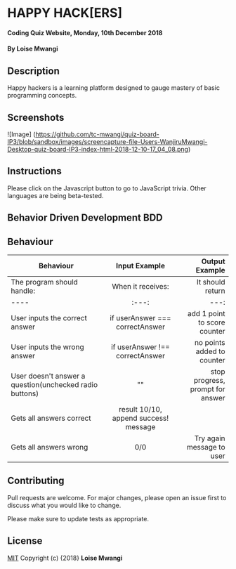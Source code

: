# HAPPY HACK[ERS]

#### Coding Quiz Website, Monday, 10th December 2018
#### By **Loise Mwangi**

## Description
Happy hackers is a learning platform designed to gauge mastery of basic programming concepts.

## Screenshots

![Image] (https://github.com/tc-mwangi/quiz-board-IP3/blob/sandbox/images/screencapture-file-Users-WanjiruMwangi-Desktop-quiz-board-IP3-index-html-2018-12-10-17_04_08.png)

## Instructions
Please click on the Javascript button to go to JavaScript trivia. Other languages are being beta-tested.

## Behavior Driven Development BDD

## Behaviour
| Behaviour                              | Input Example     | Output Example    |
|----               | :---:             |---: |
| The program should handle:    | When it receives:     | It should return  |                             
|----               | :---:             |---: |
| User inputs the correct answer           | if userAnswer === correctAnswer          | add 1 point to score counter              |
| User inputs the wrong answer             | if userAnswer !== correctAnswer           | no points added to counter              |
| User doesn't answer a question(unchecked radio buttons)              | ""          | stop progress, prompt for answer             |
| Gets all answers correct        | result 10/10, append success! message               |             |      
| Gets all answers wrong  | 0/0           | Try again message to user             |

## Contributing
Pull requests are welcome. For major changes, please open an issue first to discuss what you would like to change.

Please make sure to update tests as appropriate.

## License
[MIT](https://choosealicense.com/licenses/mit/)
Copyright (c) {2018} **Loise Mwangi**
